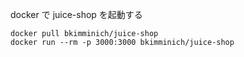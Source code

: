 docker で juice-shop を起動する
```
docker pull bkimminich/juice-shop
docker run --rm -p 3000:3000 bkimminich/juice-shop
```

